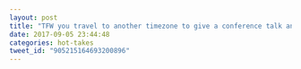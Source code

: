```yaml
---
layout: post
title: "TFW you travel to another timezone to give a conference talk and realize your code wasn't 100% ready for time travel."
date: 2017-09-05 23:44:48
categories: hot-takes
tweet_id: "905215164693200896"
---
```



<!-- Original tweet: https://twitter.com/i/status/905215164693200896 -->